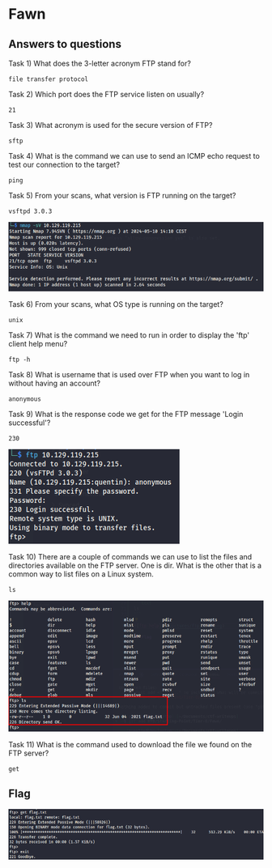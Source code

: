 # Fawn

## Answers to questions

Task 1) What does the 3-letter acronym FTP stand for?

```text
file transfer protocol
```

Task 2) Which port does the FTP service listen on usually?

```text
21
```

Task 3) What acronym is used for the secure version of FTP?

```text
sftp
```
Task 4) What is the command we can use to send an ICMP echo request to test our connection to the target?

```text
ping
```

Task 5) From your scans, what version is FTP running on the target?

```text
vsftpd 3.0.3
```


![vsftpd-version.png](../../../_resources/vsftpd-version.png)


Task 6) From your scans, what OS type is running on the target?

```text
unix
```

Task 7) What is the command we need to run in order to display the 'ftp' client help menu?

```text
ftp -h
```

Task 8) What is username that is used over FTP when you want to log in without having an account?

```text
anonymous
```

Task 9) What is the response code we get for the FTP message 'Login successful'?

```text
230
```


![ftp-login.png](../../../_resources/ftp-login.png)


Task 10) There are a couple of commands we can use to list the files and directories available on the FTP server. One is dir. What is the other that is a common way to list files on a Linux system.

```text
ls
```

![ftp-help.png](../../../_resources/ftp-help.png)


Task 11) What is the command used to download the file we found on the FTP server?

```text
get
```

## Flag

![ftp-get.png](../../../_resources/ftp-get.png)